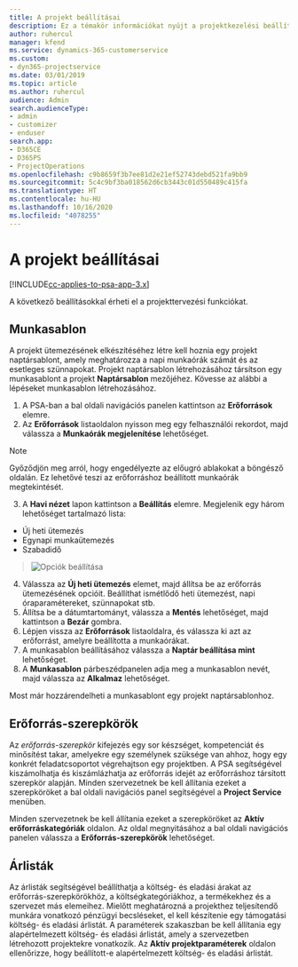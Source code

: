 ```yaml
---
title: A projekt beállításai
description: Ez a témakör információkat nyújt a projektkezelési beállításokról.
author: ruhercul
manager: kfend
ms.service: dynamics-365-customerservice
ms.custom:
- dyn365-projectservice
ms.date: 03/01/2019
ms.topic: article
ms.author: ruhercul
audience: Admin
search.audienceType:
- admin
- customizer
- enduser
search.app:
- D365CE
- D365PS
- ProjectOperations
ms.openlocfilehash: c9b8659f3b7ee81d2e21ef52743debd521fa9bb9
ms.sourcegitcommit: 5c4c9bf3ba018562d6cb3443c01d550489c415fa
ms.translationtype: HT
ms.contentlocale: hu-HU
ms.lasthandoff: 10/16/2020
ms.locfileid: "4078255"
---
```

# <a name="project-settings"></a>A projekt beállításai

[!INCLUDE[cc-applies-to-psa-app-3.x](../includes/cc-applies-to-psa-app-3x.md)]

A következő beállításokkal érheti el a projekttervezési funkciókat.

## <a name="work-template"></a>Munkasablon

A projekt ütemezésének elkészítéséhez létre kell hoznia egy projekt naptársablont, amely meghatározza a napi munkaórák számát és az esetleges szünnapokat. Projekt naptársablon létrehozásához társítson egy munkasablont a projekt **Naptársablon** mezőjéhez. Kövesse az alábbi a lépéseket munkasablon létrehozásához.

1. A PSA-ban a bal oldali navigációs panelen kattintson az **Erőforrások** elemre. 
2. Az **Erőforrások** listaoldalon nyisson meg egy felhasználói rekordot, majd válassza a **Munkaórák megjelenítése** lehetőséget.

  > [!NOTE]
  > Győződjön meg arról, hogy engedélyezte az előugró ablakokat a böngésző oldalán. Ez lehetővé teszi az erőforráshoz beállított munkaórák megtekintését.
  
3. A **Havi nézet** lapon kattintson a **Beállítás** elemre. Megjelenik egy három lehetőséget tartalmazó lista: 

  - Új heti ütemezés
  - Egynapi munkaütemezés
  - Szabadidő

> ![Opciók beállítása](media/project-13.png)

4. Válassza az **Új heti ütemezés** elemet, majd állítsa be az erőforrás ütemezésének opcióit. Beállíthat ismétlődő heti ütemezést, napi óraparamétereket, szünnapokat stb.
5. Állítsa be a dátumtartományt, válassza a **Mentés** lehetőséget, majd kattintson a **Bezár** gombra. 
6. Lépjen vissza az **Erőforrások** listaoldalra, és válassza ki azt az erőforrást, amelyre beállította a munkaórákat. 
7. A munkasablon beállításához válassza a **Naptár beállítása mint** lehetőséget. 
8. A **Munkasablon** párbeszédpanelen adja meg a munkasablon nevét, majd válassza az **Alkalmaz** lehetőséget. 

Most már hozzárendelheti a munkasablont egy projekt naptársablonhoz.

## <a name="resource-roles"></a>Erőforrás-szerepkörök

Az *erőforrás-szerepkör* kifejezés egy sor készséget, kompetenciát és minősítést takar, amelyekre egy személynek szüksége van ahhoz, hogy egy konkrét feladatcsoportot végrehajtson egy projektben. A PSA segítségével kiszámolhatja és kiszámlázhatja az erőforrás idejét az erőforráshoz társított szerepkör alapján. Minden szervezetnek be kell állítania ezeket a szerepköröket a bal oldali navigációs panel segítségével a **Project Service** menüben.

Minden szervezetnek be kell állítania ezeket a szerepköröket az **Aktív erőforráskategóriák** oldalon. Az oldal megnyitásához a bal oldali navigációs panelen válassza a **Erőforrás-szerepkörök** lehetőséget.

## <a name="price-lists"></a>Árlisták

Az árlisták segítségével beállíthatja a költség- és eladási árakat az erőforrás-szerepkörökhöz, a költségkategóriákhoz, a termékekhez és a szervezet más elemeihez. Mielőtt meghatározná a projekthez teljesítendő munkára vonatkozó pénzügyi becsléseket, el kell készítenie egy támogatási költség- és eladási árlistát. A paraméterek szakaszban be kell állítania egy alapértelmezett költség- és eladási árlistát, amely a szervezetben létrehozott projektekre vonatkozik. Az **Aktív projektparaméterek** oldalon ellenőrizze, hogy beállított-e alapértelmezett költség- és eladási árlistát.
